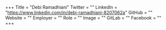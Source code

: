 +++
Title = "Debi Ramadhiani"
Twitter = ""
LinkedIn = "https://www.linkedin.com/in/debi-ramadhiani-8207062a"
GitHub = ""
Website = ""
Employer = ""
Role = ""
Image = ""
GitLab = ""
Facebook = ""
+++
